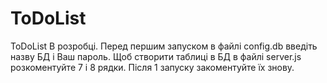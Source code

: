 # ToDoList
ToDoList
В розробці. 
Перед першим запуском в файлі config.db введіть назву БД і Ваш пароль. 
Щоб створити таблиці в БД в файлі server.js розкоментуйте 7 і 8 рядки. 
Після 1 запуску закоментуйте їх знову.

